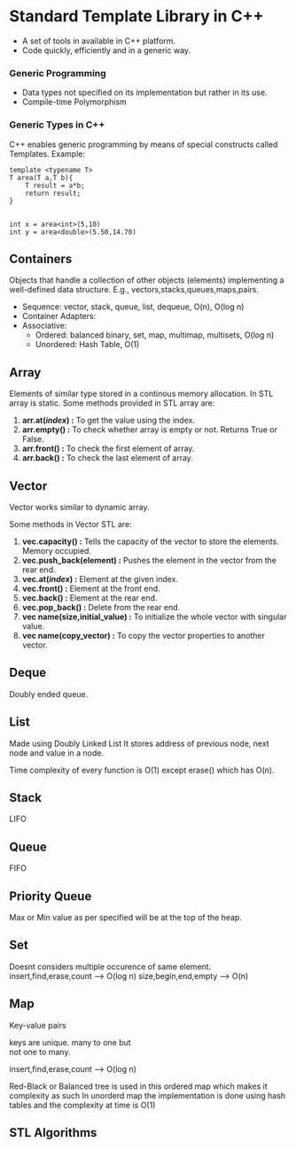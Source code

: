 # Standard Template Library in C++

- A set of tools in available in C++ platform.
- Code quickly, efficiently and in a generic way.

### Generic Programming

- Data types not specified on its implementation but rather in its use.
- Compile-time Polymorphism

### Generic Types in C++

C++ enables generic programming by means of special constructs called Templates.
Example:

```
template <typename T>
T area(T a,T b){
    T result = a*b;
    return result;
}


int x = area<int>(5,10)
int y = area<double>(5.50,14.70)
```

## Containers

Objects that handle a collection of other objects (elements) implementing a well-defined data structure.
E.g., vectors,stacks,queues,maps,pairs.

- Sequence: vector, stack, queue, list, dequeue, O(n), O(log n)
- Container Adapters:
- Associative:
  - Ordered: balanced binary, set, map, multimap, multisets, O(log n)
  - Unordered: Hash Table, O(1)

## Array

Elements of similar type stored in a continous memory allocation.
In STL array is static.
Some methods provided in STL array are:

1. **arr.at(_index_) :** To get the value using the index.
2. **arr.empty() :** To check whether array is empty or not. Returns True or False.
3. **arr.front() :** To check the first element of array.
4. **arr.back() :** To check the last element of array.

## Vector

Vector works similar to dynamic array.

Some methods in Vector STL are:

1.  **vec.capacity() :** Tells the capacity of the vector to store the elements. Memory occupied.
2.  **vec.push_back(element) :** Pushes the element in the vector from the rear end.
3.  **vec.at(_index_) :** Element at the given index.
4.  **vec.front() :** Element at the front end.
5.  **vec.back() :** Element at the rear end.
6.  **vec.pop_back() :** Delete from the rear end.
7.  **vec<int> name(size,initial_value) :** To initialize the whole vector with singular value.
8.  **vec<int> name(copy_vector) :** To copy the vector properties to another vector.

## Deque

Doubly ended queue.

## List

Made using Doubly Linked List
It stores address of previous node, next node and value in a node.

Time complexity of every function is O(1) except erase() which has O(n).

## Stack

LIFO

## Queue

FIFO

## Priority Queue

Max or Min value as per specified will be at the top of the heap.

## Set

Doesnt considers multiple occurence of same element.
insert,find,erase,count --> O(log n)
size,begin,end,empty --> O(n)

## Map

Key-value pairs

keys are unique. many to one but \
not one to many.

insert,find,erase,count --> O(log n)

Red-Black or Balanced tree is used in this ordered map which makes it complexity as such
In unorderd map the implementation is done using hash tables and the complexity at time is O(1)

## STL Algorithms
